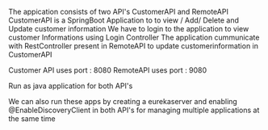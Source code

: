 The appication consists of two API's CustomerAPI and RemoteAPI
CustomerAPI is a SpringBoot Application to to view / Add/ Delete and Update customer information
We have to login to the application to view customer Informations using Login Controller
The application cummunicate with RestController present in RemoteAPI to update customerinformation in CustomerAPI

Customer API uses port : 8080
RemoteAPI uses port : 9080

Run as java application for both API's

We can also run these apps by creating a eurekaserver and enabling @EnableDiscoveryClient in both API's for managing multiple applications at the same time
